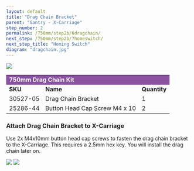 ```yaml
---
layout: default
title: "Drag Chain Bracket"
parent: "Gantry - X-Carriage"
step_number: 2
permalink: /750mm/step2b/6dragchain/
next_step: /750mm/step2b/7homeswitch/
next_step_title: "Homing Switch"
diagram: "dragchain.jpg"
---
```

<img src="../../step2/photo/jpfsP7150160.jpg">

<table>
  <tr>
    <td style="color:#fff;background: #8A52A1" colspan="3">
      <b>750mm Drag Chain Kit</b>
    </td>
  </tr>
  <tr>
    <td>
      <b>SKU</b>
    </td>
    <td>
      <b>Name</b>
    </td>
    <td>
      <b>Quantity</b>
    </td>
  </tr>
  <tr>
    <td>
      30527-05
    </td>
    <td>
      Drag Chain Bracket
    </td>
    <td>
      1
    </td>
  </tr>
  <tr>
    <td>
      25286-44
    </td>
    <td>
      Button Head Cap Screw M4 x 10
    </td>
    <td>
      2
    </td>
  </tr>
</table>

<h3>Attach Drag Chain Bracket to X-Carriage</h3>

Use 2x M4x10mm button head cap screws to fasten the drag chain bracket to the X-Carriage. This requires a 2.5mm hex key. You will install the drag chain later on.

<img src="../../step2/photo/jpfsP7150153.jpg">
<img src="../../step2/photo/jpfsP7150155.jpg">

